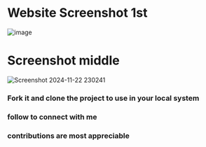 # Website Screenshot 1st
![image](https://github.com/user-attachments/assets/92bd5e04-fab1-4752-8ae2-53b2f11cce8d)

# Screenshot middle
![Screenshot 2024-11-22 230241](https://github.com/user-attachments/assets/83f4d7a3-c684-4968-9e18-c9fcdd7d8a6c)


### Fork it and clone the project to use in your local system
### follow to connect with me
### contributions are most appreciable
